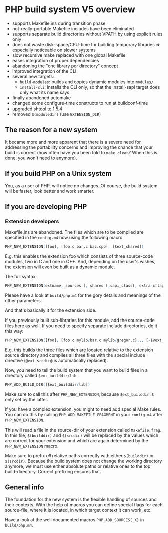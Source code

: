 # PHP build system V5 overview

* supports Makefile.ins during transition phase
* not-really-portable Makefile includes have been eliminated
* supports separate build directories without VPATH by using explicit rules only
* does not waste disk-space/CPU-time for building temporary libraries =>
  especially noticeable on slower systems
* slow recursive make replaced with one global Makefile
* eases integration of proper dependencies
* abandoning the "one library per directory" concept
* improved integration of the CLI
* several new targets:
  * `build-modules`: builds and copies dynamic modules into `modules/`
  * `install-cli`: installs the CLI only, so that the install-sapi target does
    only what its name says
* finally abandoned automake
* changed some configure-time constructs to run at buildconf-time
* upgraded shtool to 1.5.4
* removed `$(moduledir)` (use `EXTENSION_DIR`)

## The reason for a new system

It became more and more apparent that there is a severe need for addressing the
portability concerns and improving the chance that your build is correct (how
often have you been told to `make clean`? When this is done, you won't need to
anymore).

## If you build PHP on a Unix system

You, as a user of PHP, will notice no changes. Of course, the build system will
be faster, look better and work smarter.

## If you are developing PHP

### Extension developers

Makefile.ins are abandoned. The files which are to be compiled are specified in
the `config.m4` now using the following macro:

```m4
PHP_NEW_EXTENSION([foo], [foo.c bar.c baz.cpp], [$ext_shared])
```

E.g. this enables the extension foo which consists of three source-code modules,
two in C and one in C++. And, depending on the user's wishes, the extension will
even be built as a dynamic module.

The full syntax:

```m4
PHP_NEW_EXTENSION(extname, sources [, shared [,sapi_class[, extra-cflags]]])
```

Please have a look at `build/php.m4` for the gory details and meanings of the
other parameters.

And that's basically it for the extension side.

If you previously built sub-libraries for this module, add the source-code files
here as well. If you need to specify separate include directories, do it this
way:

```m4
PHP_NEW_EXTENSION([foo], [foo.c mylib/bar.c mylib/gregor.c],,, [-I@ext_srcdir@/lib])
```

E.g. this builds the three files which are located relative to the extension
source directory and compiles all three files with the special include directive
(`@ext_srcdir@` is automatically replaced).

Now, you need to tell the build system that you want to build files in a
directory called `$ext_builddir/lib`:

```m4
PHP_ADD_BUILD_DIR([$ext_builddir/lib])
```

Make sure to call this after `PHP_NEW_EXTENSION`, because `$ext_builddir` is
only set by the latter.

If you have a complex extension, you might to need add special Make rules. You
can do this by calling `PHP_ADD_MAKEFILE_FRAGMENT` in your `config.m4` after
`PHP_NEW_EXTENSION`.

This will read a file in the source-dir of your extension called
`Makefile.frag`. In this file, `$(builddir)` and `$(srcdir)` will be replaced by
the values which are correct for your extension and which are again determined
by the `PHP_NEW_EXTENSION` macro.

Make sure to prefix *all* relative paths correctly with either `$(builddir)` or
`$(srcdir)`. Because the build system does not change the working directory
anymore, we must use either absolute paths or relative ones to the top
build-directory. Correct prefixing ensures that.

## General info

The foundation for the new system is the flexible handling of sources and their
contexts. With the help of macros you can define special flags for each
source-file, where it is located, in which target context it can work, etc.

Have a look at the well documented macros `PHP_ADD_SOURCES(_X)` in
`build/php.m4`.
